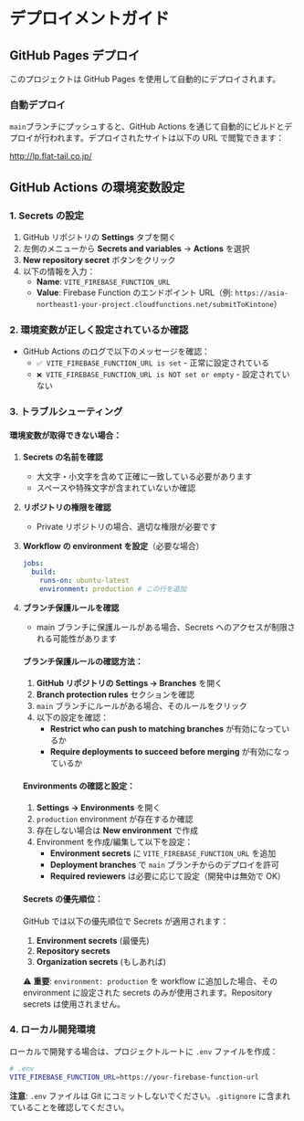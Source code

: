 # デプロイメントガイド

## GitHub Pages デプロイ

このプロジェクトは GitHub Pages を使用して自動的にデプロイされます。

### 自動デプロイ

`main`ブランチにプッシュすると、GitHub Actions を通じて自動的にビルドとデプロイが行われます。デプロイされたサイトは以下の URL で閲覧できます：

http://lp.flat-tail.co.jp/

## GitHub Actions の環境変数設定

### 1. Secrets の設定

1. GitHub リポジトリの **Settings** タブを開く
2. 左側のメニューから **Secrets and variables** → **Actions** を選択
3. **New repository secret** ボタンをクリック
4. 以下の情報を入力：
   - **Name**: `VITE_FIREBASE_FUNCTION_URL`
   - **Value**: Firebase Function のエンドポイント URL（例: `https://asia-northeast1-your-project.cloudfunctions.net/submitToKintone`）

### 2. 環境変数が正しく設定されているか確認

- GitHub Actions のログで以下のメッセージを確認：
  - `✅ VITE_FIREBASE_FUNCTION_URL is set` - 正常に設定されている
  - `❌ VITE_FIREBASE_FUNCTION_URL is NOT set or empty` - 設定されていない

### 3. トラブルシューティング

#### 環境変数が取得できない場合：

1. **Secrets の名前を確認**

   - 大文字・小文字を含めて正確に一致している必要があります
   - スペースや特殊文字が含まれていないか確認

2. **リポジトリの権限を確認**

   - Private リポジトリの場合、適切な権限が必要です

3. **Workflow の environment を設定**（必要な場合）

   ```yaml
   jobs:
     build:
       runs-on: ubuntu-latest
       environment: production # この行を追加
   ```

4. **ブランチ保護ルールを確認**

   - main ブランチに保護ルールがある場合、Secrets へのアクセスが制限される可能性があります

   #### ブランチ保護ルールの確認方法：

   1. **GitHub リポジトリの Settings → Branches** を開く
   2. **Branch protection rules** セクションを確認
   3. `main` ブランチにルールがある場合、そのルールをクリック
   4. 以下の設定を確認：
      - **Restrict who can push to matching branches** が有効になっているか
      - **Require deployments to succeed before merging** が有効になっているか

   #### Environments の確認と設定：

   1. **Settings → Environments** を開く
   2. `production` environment が存在するか確認
   3. 存在しない場合は **New environment** で作成
   4. Environment を作成/編集して以下を設定：
      - **Environment secrets** に `VITE_FIREBASE_FUNCTION_URL` を追加
      - **Deployment branches** で `main` ブランチからのデプロイを許可
      - **Required reviewers** は必要に応じて設定（開発中は無効で OK）

   #### Secrets の優先順位：

   GitHub では以下の優先順位で Secrets が適用されます：

   1. **Environment secrets** (最優先)
   2. **Repository secrets**
   3. **Organization secrets** (もしあれば)

   ⚠️ **重要**: `environment: production` を workflow に追加した場合、その environment に設定された secrets のみが使用されます。Repository secrets は使用されません。

### 4. ローカル開発環境

ローカルで開発する場合は、プロジェクトルートに `.env` ファイルを作成：

```bash
# .env
VITE_FIREBASE_FUNCTION_URL=https://your-firebase-function-url
```

**注意**: `.env` ファイルは Git にコミットしないでください。`.gitignore` に含まれていることを確認してください。
